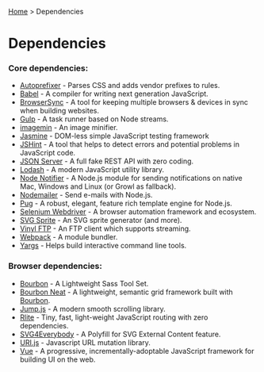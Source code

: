[Autoprefixer]:         https://github.com/postcss/autoprefixer
[Babel]:                https://babeljs.io
[Bourbon Neat]:         http://neat.bourbon.io
[Bourbon]:              http://bourbon.io
[BrowserSync]:          https://www.browsersync.io
[Gulp]:                 http://gulpjs.com
[Home]:                 index.md
[imagemin]:             https://github.com/imagemin/imagemin
[Jasmine]:              https://jasmine.github.io
[JSHint]:               http://jshint.com
[JSON Server]:          https://github.com/typicode/json-server
[Jump.js]:              https://github.com/callmecavs/jump.js
[Lodash]:               https://lodash.com
[Node Notifier]:        https://github.com/mikaelbr/node-notifier
[Nodemailer]:           https://community.nodemailer.com
[Pug]:                  https://pugjs.org
[Rlite]:                https://github.com/chrisdavies/rlite
[Selenium Webdriver]:   http://www.seleniumhq.org
[SVG Sprite]:           https://github.com/jkphl/svg-sprite
[SVG4Everybody]:        https://github.com/jonathantneal/svg4everybody
[URI.js]:               https://github.com/medialize/URI.js
[Vinyl FTP]:            https://github.com/morris/vinyl-ftp
[Vue]:                  https://vuejs.org
[Webpack]:              https://webpack.js.org
[Yargs]:                http://yargs.js.org

[Home] > Dependencies

# Dependencies

### Core dependencies:

* [Autoprefixer] - Parses CSS and adds vendor prefixes to rules.
* [Babel] - A compiler for writing next generation JavaScript.
* [BrowserSync] - A tool for keeping multiple browsers & devices in sync when building websites.
* [Gulp] - A task runner based on Node streams.
* [imagemin] - An image minifier.
* [Jasmine] - DOM-less simple JavaScript testing framework
* [JSHint] - A tool that helps to detect errors and potential problems in JavaScript code.
* [JSON Server] - A full fake REST API with zero coding.
* [Lodash] - A modern JavaScript utility library.
* [Node Notifier] - A Node.js module for sending notifications on native Mac, Windows and Linux (or Growl as fallback).
* [Nodemailer] - Send e-mails with Node.js.
* [Pug] - A robust, elegant, feature rich template engine for Node.js.
* [Selenium Webdriver] - A browser automation framework and ecosystem.
* [SVG Sprite] - An SVG sprite generator (and more).
* [Vinyl FTP] - An FTP client which supports streaming.
* [Webpack] - A module bundler.
* [Yargs] - Helps build interactive command line tools.

### Browser dependencies:

* [Bourbon] - A Lightweight Sass Tool Set.
* [Bourbon Neat] - A lightweight, semantic grid framework built with [Bourbon].
* [Jump.js] - A modern smooth scrolling library.
* [Rlite] - Tiny, fast, light-weight JavaScript routing with zero dependencies.
* [SVG4Everybody] - A Polyfill for SVG External Content feature.
* [URI.js] - Javascript URL mutation library.
* [Vue] - A progressive, incrementally-adoptable JavaScript framework for building UI on the web.
